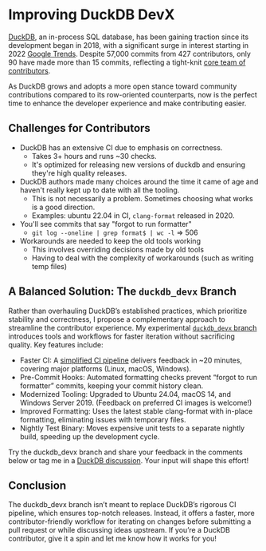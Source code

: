 # Improving DuckDB DevX

[DuckDB](https://duckdb.org/), an in-process SQL database, has been gaining traction since its development began in 2018, with a significant surge in interest starting in 2022 [Google Trends](https://trends.google.com/trends/explore?date=today%205-y&geo=US&q=duckdb&hl=en). Despite 57,000 commits from 427 contributors, only 90 have made more than 15 commits, reflecting a tight-knit [core team of contributors](https://github.com/duckdb/duckdb/graphs/contributors).  

As DuckDB grows and adopts a more open stance toward community contributions compared to its row-oriented counterparts, now is the perfect time to enhance the developer experience and make contributing easier.


## Challenges for Contributors

* DuckDB has an extensive CI due to emphasis on correctness.
	* Takes 3+ hours and runs ~30 checks.
	* It's optimized for releasing new versions of duckdb and ensuring they're high quality releases.
* DuckDB authors made many choices around the time it came of age and haven't really kept up to date with all the tooling.
	* This is not necessarily a problem. Sometimes choosing what works is a good direction.
	* Examples: ubuntu 22.04 in CI, `clang-format` released in 2020.
* You'll see commits that say "forgot to run formatter"
	* `git log --oneline | grep format$ | wc -l` => 506
* Workarounds are needed to keep the old tools working
	* This involves overriding decisions made by old tools
	* Having to deal with the complexity of workarounds (such as writing temp files)


## A Balanced Solution: The `duckdb_devx` Branch

Rather than overhauling DuckDB’s established practices, which prioritize stability and correctness, I propose a complementary approach to streamline the contributor experience. My experimental [`duckdb_devx` branch](https://github.com/adsharma/duckdb/tree/duckdb_devx) introduces tools and workflows for faster iteration without sacrificing quality. Key features include:

- Faster CI: A [simplified CI pipeline](https://github.com/adsharma/duckdb/blob/duckdb_devx/.github/workflows/Fast.yml) delivers feedback in ~20 minutes, covering major platforms (Linux, macOS, Windows).
- Pre-Commit Hooks: Automated formatting checks prevent “forgot to run formatter” commits, keeping your commit history clean.
- Modernized Tooling: Upgraded to Ubuntu 24.04, macOS 14, and Windows Server 2019. (Feedback on preferred CI images is welcome!)
- Improved Formatting: Uses the latest stable clang-format with in-place formatting, eliminating issues with temporary files.
- Nightly Test Binary: Moves expensive unit tests to a separate nightly build, speeding up the development cycle.  

Try the duckdb_devx branch and share your feedback in the comments below or tag me in a [DuckDB discussion](https://github.com/duckdb/duckdb/discussions). Your input will shape this effort!

## Conclusion

The duckdb_devx branch isn’t meant to replace DuckDB’s rigorous CI pipeline, which ensures top-notch releases. Instead, it offers a faster, more contributor-friendly workflow for iterating on changes before submitting a pull request or while discussing ideas upstream. If you’re a DuckDB contributor, give it a spin and let me know how it works for you!
